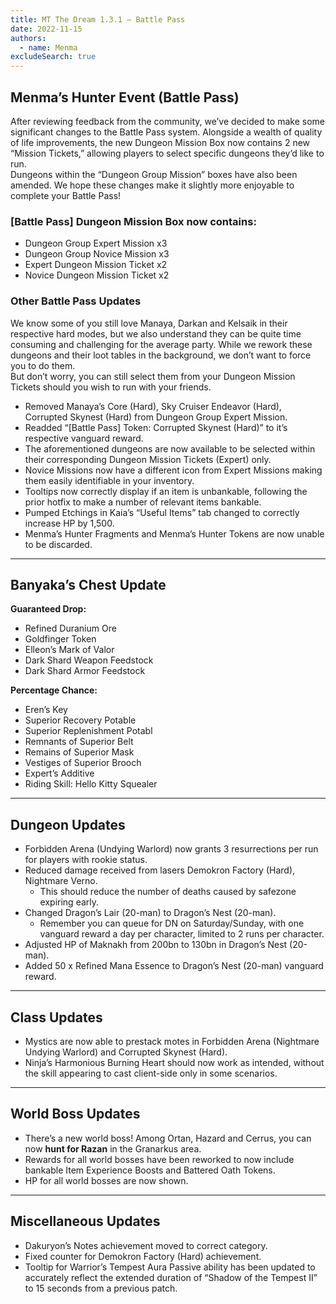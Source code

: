 ```yaml
---
title: MT The Dream 1.3.1 – Battle Pass
date: 2022-11-15
authors:
  - name: Menma
excludeSearch: true
---
```


## Menma’s Hunter Event (Battle Pass)
After reviewing feedback from the community, we’ve decided to make some significant changes to the Battle Pass system. Alongside a wealth of quality of life improvements, the new Dungeon Mission Box now contains 2 new “Mission Tickets,” allowing players to select specific dungeons they’d like to run. <br>
Dungeons within the “Dungeon Group Mission” boxes have also been amended. We hope these changes make it slightly more enjoyable to complete your Battle Pass!

### [Battle Pass] Dungeon Mission Box now contains:
- Dungeon Group Expert Mission x3
- Dungeon Group Novice Mission x3
- Expert Dungeon Mission Ticket x2
- Novice Dungeon Mission Ticket x2

### Other Battle Pass Updates
We know some of you still love Manaya, Darkan and Kelsaik in their respective hard modes, but we also understand they can be quite time consuming and challenging for the average party. While we rework these dungeons and their loot tables in the background, we don’t want to force you to do them. <br>
But don’t worry, you can still select them from your Dungeon Mission Tickets should you wish to run with your friends.

- Removed Manaya’s Core (Hard), Sky Cruiser Endeavor (Hard), Corrupted Skynest (Hard) from Dungeon Group Expert Mission.
- Readded “[Battle Pass] Token: Corrupted Skynest (Hard)” to it’s respective vanguard reward.
- The aforementioned dungeons are now available to be selected within their corresponding Dungeon Mission Tickets (Expert) only.
- Novice Missions now have a different icon from Expert Missions making them easily identifiable in your inventory.
- Tooltips now correctly display if an item is unbankable, following the prior hotfix to make a number of relevant items bankable.
- Pumped Etchings in Kaia’s “Useful Items” tab changed to correctly increase HP by 1,500.
- Menma’s Hunter Fragments and Menma’s Hunter Tokens are now unable to be discarded.
 
<hr/>

## Banyaka’s Chest Update
**Guaranteed Drop:**
- Refined Duranium Ore
- Goldfinger Token
- Elleon’s Mark of Valor
- Dark Shard Weapon Feedstock
- Dark Shard Armor Feedstock

**Percentage Chance:**
- Eren’s Key
- Superior Recovery Potable
- Superior Replenishment Potabl
- Remnants of Superior Belt
- Remains of Superior Mask
- Vestiges of Superior Brooch
- Expert’s Additive
- Riding Skill: Hello Kitty Squealer
 
<hr/>

## Dungeon Updates
- Forbidden Arena (Undying Warlord) now grants 3 resurrections per run for players with rookie status.
- Reduced damage received from lasers Demokron Factory (Hard), Nightmare Verno. 
  - This should reduce the number of deaths caused by safezone expiring early.
- Changed Dragon’s Lair (20-man) to Dragon’s Nest (20-man). 
  - Remember you can queue for DN on Saturday/Sunday, with one vanguard reward a day per character, limited to 2 runs per character.
- Adjusted HP of Maknakh from 200bn to 130bn in Dragon’s Nest (20-man).
- Added 50 x Refined Mana Essence to Dragon’s Nest (20-man) vanguard reward.
 
<hr/>

## Class Updates
- Mystics are now able to prestack motes in Forbidden Arena (Nightmare Undying Warlord) and Corrupted Skynest (Hard).
- Ninja’s Harmonious Burning Heart should now work as intended, without the skill appearing to cast client-side only in some scenarios.

<hr/>

## World Boss Updates
- There’s a new world boss! Among Ortan, Hazard and Cerrus, you can now **hunt for Razan** in the Granarkus area.
- Rewards for all world bosses have been reworked to now include bankable Item Experience Boosts and Battered Oath Tokens.
- HP for all world bosses are now shown.
 
<hr/>

## Miscellaneous Updates
- Dakuryon’s Notes achievement moved to correct category.
- Fixed counter for Demokron Factory (Hard) achievement.
- Tooltip for Warrior’s Tempest Aura Passive ability has been updated to accurately reflect the extended duration of “Shadow of the Tempest II” to 15 seconds from a previous patch.